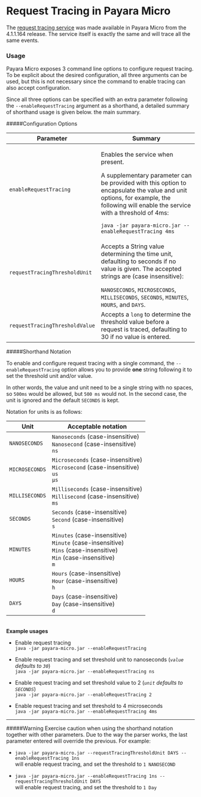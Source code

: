 # Request Tracing in Payara Micro

The [request tracing service](/documentation/extended-documentation/request-tracing-service/request-tracing-service.md) was made available in Payara Micro from the 4.1.1.164 release. The service itself is exactly the same and will trace all the same events.

### Usage
Payara Micro exposes 3 command line options to configure request tracing. To be explicit about the desired configuration, all three arguments can be used, but this is not necessary since the command to enable tracing can also accept configuration.

Since all three options can be specified with an extra parameter following the `--enableRequestTracing` argument as a shorthand, a detailed summary of shorthand usage is given below. the main summary.

#####Configuration Options

| Parameter | Summary |
| -- | -- |
| `enableRequestTracing` | <p>Enables the service when present.</p><p>A supplementary parameter can be provided with this option to encapsulate the value and unit options, for example, the following will enable the service with a threshold of 4ms: </p>`java -jar payara-micro.jar --enableRequestTracing 4ms`  |
| `requestTracingThresholdUnit` | <p>Accepts a String value determining the time unit, defaulting to seconds if no value is given. The accepted strings are (case insensitive):</p>`NANOSECONDS`, `MICROSECONDS`, `MILLISECONDS`, `SECONDS`, `MINUTES`, `HOURS`, and `DAYS`. |
| `requestTracingThresholdValue` | Accepts a `long` to determine the threshold value before a request is traced, defaulting to 30 if no value is entered. |

#####Shorthand Notation

To enable and configure request tracing with a single command, the `--enableRequestTracing` option allows you to provide **one** string following it to set the threshold unit and/or value.

In other words, the value and unit need to be a single string with no spaces, so `500ms` would be allowed, but `500 ms` would not. In the second case, the unit is ignored and the default `SECONDS` is kept.

Notation for units is as follows:

| Unit | Acceptable notation |
| -- | -- |
| `NANOSECONDS` | `Nanoseconds` (case-insensitive)<br />`Nanosecond` (case-insensitive)<br />`ns` |
| `MICROSECONDS` | `Microseconds` (case-insensitive)<br />`Microsecond` (case-insensitive)<br />`us`<br />`μs` |
| `MILLISECONDS` | `Milliseconds` (case-insensitive)<br />`Millisecond` (case-insensitive)<br />`ms`
| `SECONDS` | `Seconds` (case-insensitive)<br />`Second` (case-insensitive)<br />`s` |
| `MINUTES` | `Minutes` (case-insensitive)<br />`Minute` (case-insensitive)<br />`Mins` (case-insensitive)<br />`Min` (case-insensitive)<br />`m` |
| `HOURS` | `Hours` (case-insensitive)<br />`Hour` (case-insensitive)<br />`h` |
| `DAYS` | `Days` (case-insensitive)<br />`Day` (case-insensitive)<br /> `d`|
&nbsp;  
**Example usages**

- Enable request tracing  
`java -jar payara-micro.jar --enableRequestTracing`

- Enable request tracing and set threshold unit to nanoseconds (*`value` defaults to `30`*)  
`java -jar payara-micro.jar --enableRequestTracing ns`

- Enable request tracing and set threshold value to 2 (*`unit` defaults to `SECONDS`*)  
`java -jar payara-micro.jar --enableRequestTracing 2`

- Enable request tracing and set threshold to 4 microseconds  
`java -jar payara-micro.jar --enableRequestTracing 4ms`

----

#####Warning
Exercise caution when using the shorthand notation together with other parameters. Due to the way the parser works, the last parameter entered will override the previous. For example:

- `java -jar payara-micro.jar --requestTracingThresholdUnit DAYS --enableRequestTracing 1ns`  
will enable request tracing, and set the threshold to `1 NANOSECOND`

- `java -jar payara-micro.jar --enableRequestTracing 1ns --requestTracingThresholdUnit DAYS`  
will enable request tracing, and set the threshold to `1 Day`